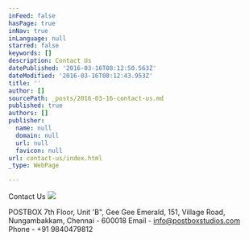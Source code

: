 ```yaml
---
inFeed: false
hasPage: true
inNav: true
inLanguage: null
starred: false
keywords: []
description: Contact Us
datePublished: '2016-03-16T08:12:50.563Z'
dateModified: '2016-03-16T08:12:43.953Z'
title: ''
author: []
sourcePath: _posts/2016-03-16-contact-us.md
published: true
authors: []
publisher:
  name: null
  domain: null
  url: null
  favicon: null
url: contact-us/index.html
_type: WebPage

---
```

Contact Us
![](https://the-grid-user-content.s3-us-west-2.amazonaws.com/34e74619-832f-4762-a218-a617838b8623.png)

POSTBOX                                                                                                                                       7th Floor, Unit 'B", Gee Gee Emerald,                                                                              151, Village Road,                                                                                           Nungambakkam, Chennai - 600018                                                                       Email - info@postboxstudios.com                                                                         Phone -  +91 9840479812